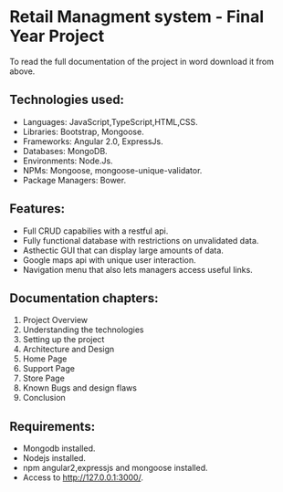 # Retail Managment system - Final Year Project
To read the full documentation of the project in word download it from above.

## Technologies used:
- Languages: JavaScript,TypeScript,HTML,CSS.
- Libraries: Bootstrap, Mongoose.
- Frameworks: Angular 2.0, ExpressJs.
- Databases: MongoDB.
- Environments: Node.Js.
- NPMs: Mongoose, mongoose-unique-validator.
- Package Managers: Bower.


## Features:
* Full CRUD capabilies with a restful api.
* Fully functional database with restrictions on unvalidated data.
* Asthectic GUI that can display large amounts of data.
* Google maps api with unique user interaction.
* Navigation menu that also lets managers access useful links.


## Documentation chapters:
1. Project Overview
2. Understanding the technologies
3. Setting up the project
4. Architecture and Design
5. Home Page
6. Support Page
7. Store Page
8. Known Bugs and design flaws
9. Conclusion


## Requirements:
* Mongodb installed.
* Nodejs installed.
* npm angular2,expressjs and mongoose installed.
* Access to http://127.0.0.1:3000/.
